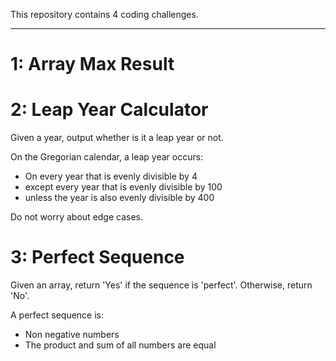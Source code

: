This repository contains 4 coding challenges.

---

# 1: Array Max Result 



# 2: Leap Year Calculator

Given a year, output whether is it a leap year or not.

On the Gregorian calendar, a leap year occurs:

* On every year that is evenly divisible by 4 
* except every year that is evenly divisible by 100
* unless the year is also evenly divisible by 400

Do not worry about edge cases.

# 3: Perfect Sequence

Given an array, return 'Yes' if the sequence is 'perfect'. Otherwise, return 'No'. 

A perfect sequence is:

* Non negative numbers
* The product and sum of all numbers are equal
